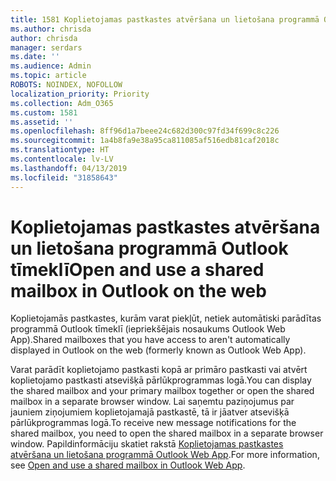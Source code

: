 ```yaml
---
title: 1581 Koplietojamas pastkastes atvēršana un lietošana programmā Outlook tīmeklī
ms.author: chrisda
author: chrisda
manager: serdars
ms.date: ''
ms.audience: Admin
ms.topic: article
ROBOTS: NOINDEX, NOFOLLOW
localization_priority: Priority
ms.collection: Adm_O365
ms.custom: 1581
ms.assetid: ''
ms.openlocfilehash: 8ff96d1a7beee24c682d300c97fd34f699c8c226
ms.sourcegitcommit: 1a4b8fa9e38a95ca811085af516edb81caf2018c
ms.translationtype: HT
ms.contentlocale: lv-LV
ms.lasthandoff: 04/13/2019
ms.locfileid: "31858643"
---
```

# <a name="open-and-use-a-shared-mailbox-in-outlook-on-the-web"></a><span data-ttu-id="b06f8-102">Koplietojamas pastkastes atvēršana un lietošana programmā Outlook tīmeklī</span><span class="sxs-lookup"><span data-stu-id="b06f8-102">Open and use a shared mailbox in Outlook on the web</span></span>

<span data-ttu-id="b06f8-103">Koplietojamās pastkastes, kurām varat piekļūt, netiek automātiski parādītas programmā Outlook tīmeklī (iepriekšējais nosaukums Outlook Web App).</span><span class="sxs-lookup"><span data-stu-id="b06f8-103">Shared mailboxes that you have access to aren't automatically displayed in Outlook on the web (formerly known as Outlook Web App).</span></span>

<span data-ttu-id="b06f8-104">Varat parādīt koplietojamo pastkasti kopā ar primāro pastkasti vai atvērt koplietojamo pastkasti atsevišķā pārlūkprogrammas logā.</span><span class="sxs-lookup"><span data-stu-id="b06f8-104">You can display the shared mailbox and your primary mailbox together or open the shared mailbox in a separate browser window.</span></span> <span data-ttu-id="b06f8-105">Lai saņemtu paziņojumus par jauniem ziņojumiem koplietojamajā pastkastē, tā ir jāatver atsevišķā pārlūkprogrammas logā.</span><span class="sxs-lookup"><span data-stu-id="b06f8-105">To receive new message notifications for the shared mailbox, you need to open the shared mailbox in a separate browser window.</span></span> <span data-ttu-id="b06f8-106">Papildinformāciju skatiet rakstā [Koplietojamas pastkastes atvēršana un lietošana programmā Outlook Web App](https://support.office.com/article/BC127866-42BE-4DE7-92AE-1EF2F787FD5C).</span><span class="sxs-lookup"><span data-stu-id="b06f8-106">For more information, see [Open and use a shared mailbox in Outlook Web App](https://support.office.com/article/BC127866-42BE-4DE7-92AE-1EF2F787FD5C).</span></span>
